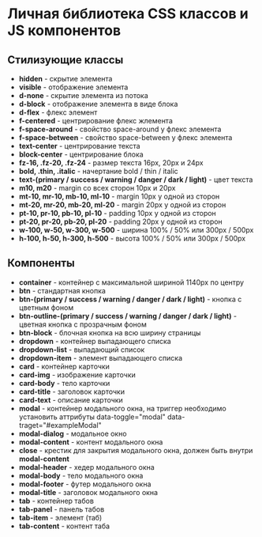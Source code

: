 # Личная библиотека CSS классов и JS компонентов
## Стилизующие классы
+ **hidden** - скрытие элемента
+ **visible** - отображение элемента 
+ **d-none** - скрытие элемента из потока
+ **d-block** - отображение элемента в виде блока
+ **d-flex** - флекс элемент
+ **f-centered** - центрирование флекс жлемента
+ **f-space-around** - свойство space-around у флекс элемента
+ **f-space-between**  - свойство space-between у флекс элемента
+ **text-center** - центрирование текста
+ **block-center** - центрирование блока
+ **fz-16, .fz-20, .fz-24** - размер текста 16px, 20px и 24px
+ **bold, .thin, .italic** - начертание bold / thin / italic
+ **text-(primary / success / warning / danger / dark / light)** - цвет текста
+ **m10, m20** - margin со всех сторон 10px и 20px
+ **mt-10, mr-10, mb-10, ml-10** - margin 10px у одной из сторон
+ **mt-20, mr-20, mb-20, ml-20** - margin 20px у одной из сторон
+ **pt-10, pr-10, pb-10, pl-10** - padding 10px у одной из сторон
+ **pt-20, pr-20, pb-20, pl-20** - padding 20px у одной из сторон
+ **w-100, w-50, w-300, w-500** - ширина 100% / 50% или 300px / 500px
+ **h-100, h-50, h-300, h-500** - высота 100% / 50% или 300px / 500px

## Компоненты
+ **container** - контейнер с максимальной шириной 1140px по центру
+ **btn** - стандартная кнопка
+ **btn-(primary / success / warning / danger / dark / light)** - кнопка с цветным фоном
+ **btn-outline-(primary / success / warning / danger / dark / light)** - цветная кнопка с прозрачным фоном
+ **btn-block** - блочная кнопка на всю ширину страницы
+ **dropdown** - контейнер выпадающего списка
+ **dropdown-list** - выпадающий список
+ **dropdown-item** - элемент выпадающего списка
+ **card** - контейнер карточки
+ **card-img** - изображение карточки
+ **card-body** - тело карточки
+ **card-title** - заголовок карточки
+ **card-text** - описание карточки
+ **modal** - контейнер модального окна, на триггер необходимо установить аттрибуты data-toggle="modal" data-traget="#exampleModal"
+ **modal-dialog** - модальное окно
+ **modal-content** - контент модального окна
+ **close** - крестик для закрытия модального окна, должен быть внутри **modal-content**
+ **modal-header** - хедер модального окна
+ **modal-body** - тело модального окна
+ **modal-footer** - футер модального окна
+ **modal-title** - заголовок модального окна
+ **tab** - контейнер табов
+ **tab-panel** - панель табов
+ **tab-item** - элемент (таб)
+ **tab-content** - контент таба


